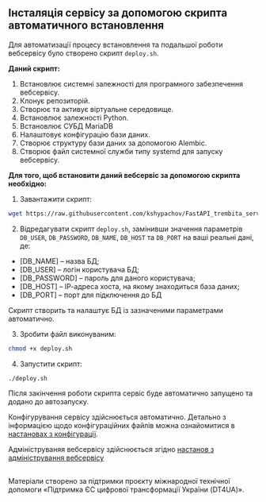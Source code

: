 ## Інсталяція сервісу за допомогою скрипта автоматичного встановлення

Для автоматизації процесу встановлення та подальшої роботи вебсервісу було створено скрипт `deploy.sh`.

**Даний скрипт:**

1. Встановлює системні залежності для програмного забезпечення вебсервісу.
2. Клонує репозиторій.
3. Створює та активує віртуальне середовище.
4. Встановлює залежності Python.
5. Встановлює СУБД MariaDB
6. Налаштовує конфігурацію бази даних.
7. Створює структуру бази даних за допомогою Alembic.
8. Створює файл системної служби типу systemd для запуску вебсервісу.

**Для того, щоб встановити даний вебсервіс за допомогою скрипта необхідно:**

1. Завантажити скрипт:

```bash
wget https://raw.githubusercontent.com/kshypachov/FastAPI_trembita_service/master/deploy.sh
```

2. Відредагувати скрипт `deploy.sh`, замінивши значення параметрів `DB_USER`, `DB_PASSWORD`, `DB_NAME`, `DB_HOST` та `DB_PORT` на ваші реальні дані, де:

- [DB_NAME] – назва БД;
- [DB_USER] – логін користувача БД;
- [DB_PASSWORD] – пароль для даного користувача;
- [DB_HOST] – ІР-адреса хоста, на якому знаходиться база даних;
- [DB_PORT] – порт для підключення до БД

Скрипт створить та налаштує БД із зазначеними параметрами автоматично.

3. Зробити файл виконуваним:

```bash
chmod +x deploy.sh
```

4. Запустити скрипт:
```bash
./deploy.sh
```
Після закінчення роботи скрипта сервіс буде автоматично запущено та додано до автозапуску.

Конфігурування сервісу здійснюється автоматично. Детально з інформацією щодо конфігураційних файлів можна ознайомитися в [настановах з конфігурації](./configuration.md).

Адмініструваняя вебсервісу здійснюється згідно [настанов з адміністрування вебсервісу](/README.md#Адміністрування-сервісу)

##
Матеріали створено за підтримки проєкту міжнародної технічної допомоги «Підтримка ЄС цифрової трансформації України (DT4UA)».
